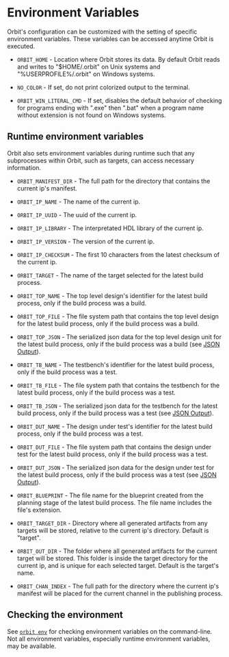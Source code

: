 # Environment Variables

Orbit's configuration can be customized with the setting of specific environment variables. These variables can be accessed anytime Orbit is executed.

- `ORBIT_HOME` - Location where Orbit stores its data. By default Orbit reads and writes to "$HOME/.orbit" on Unix systems and "%USERPROFILE%/.orbit" on Windows systems.

- `NO_COLOR` - If set, do not print colorized output to the terminal.

- `ORBIT_WIN_LITERAL_CMD` - If set, disables the default behavior of checking for programs ending with ".exe" then ".bat" when a program name without extension is not found on Windows systems.

## Runtime environment variables

Orbit also sets environment variables during runtime such that any subprocesses within Orbit, such as targets, can access necessary information.

- `ORBIT_MANIFEST_DIR` - The full path for the directory that contains the current ip's manifest.

- `ORBIT_IP_NAME` - The name of the current ip.

- `ORBIT_IP_UUID` - The uuid of the current ip.

- `ORBIT_IP_LIBRARY` - The interpretated HDL library of the current ip.

- `ORBIT_IP_VERSION` - The version of the current ip.

- `ORBIT_IP_CHECKSUM` - The first 10 characters from the latest checksum of the current ip.

- `ORBIT_TARGET` - The name of the target selected for the latest build process.

- `ORBIT_TOP_NAME` - The top level design's identifier for the latest build process, only if the build process was a build.

- `ORBIT_TOP_FILE` - The file system path that contains the top level design for the latest build process, only if the build process was a build.

- `ORBIT_TOP_JSON` - The serialized json data for the top level design unit for the latest build process, only if the build process was a build (see [JSON Output](json.md)).

- `ORBIT_TB_NAME` - The testbench's identifier for the latest build process, only if the build process was a test.

- `ORBIT_TB_FILE` - The file system path that contains the testbench for the latest build process, only if the build process was a test.

- `ORBIT_TB_JSON` - The serialized json data for the testbench for the latest build process, only if the build process was a test (see [JSON Output](json.md)).

- `ORBIT_DUT_NAME` - The design under test's identifier for the latest build process, only if the build process was a test.

- `ORBIT_DUT_FILE` - The file system path that contains the design under test for the latest build process, only if the build process was a test.

- `ORBIT_DUT_JSON` - The serialized json data for the design under test for the latest build process, only if the build process was a test (see [JSON Output](json.md)).

- `ORBIT_BLUEPRINT` - The file name for the blueprint created from the planning stage of the latest build process. The file name includes the file's extension.

- `ORBIT_TARGET_DIR` - Directory where all generated artifacts from any targets will be stored, relative to the current ip's directory. Default is "target".
  
- `ORBIT_OUT_DIR` - The folder where all generated artifacts for the current target will be stored. This folder is inside the target directory for the current ip, and is unique for each selected target. Default is the target's name.

- `ORBIT_CHAN_INDEX` - The full path for the directory where the current ip's manifest will be placed for the current channel in the publishing process.

## Checking the environment

See [`orbit env`](./../commands/env.md) for checking environment variables on the command-line. Not all environment variables, especially runtime environment variables, may be available.

<!--
Note about environment variables vs. settings file vs. arguments

precedence:
1. config file
2. env vars
3. command-line
-->